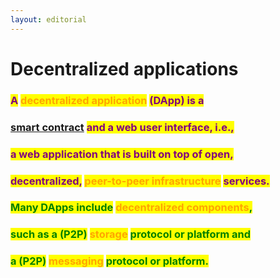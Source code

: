 ```yaml
---
layout: editorial
---
```


# Decentralized applications

<mark style="color:purple;"></mark>

### <mark style="color:purple;">A</mark> <mark style="color:orange;">decentralized application</mark> <mark style="color:purple;">(DApp) is a</mark>&#x20;

### [smart contract](../smart-contracts.md) <mark style="color:purple;">and a web user interface, i.e.,</mark>&#x20;

### <mark style="color:purple;">a web application that is built on top of open,</mark>&#x20;

### <mark style="color:purple;">decentralized,</mark> <mark style="color:orange;">peer-to-peer infrastructure</mark> <mark style="color:purple;">services.</mark>

<mark style="color:purple;"></mark>

### <mark style="color:green;">Many DApps include</mark> <mark style="color:orange;">decentralized components</mark><mark style="color:green;">,</mark>&#x20;

### <mark style="color:green;">such as a (P2P)</mark> <mark style="color:orange;">storage</mark> <mark style="color:green;">protocol or platform and</mark>&#x20;

### <mark style="color:green;">a (P2P)</mark> <mark style="color:orange;">messaging</mark> <mark style="color:green;">protocol or platform.</mark>

<mark style="color:purple;"></mark>
